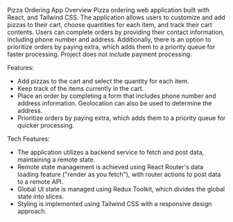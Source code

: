 Pizza Ordering App
Overview
Pizza ordering web application built with React, and Tailwind CSS. The application allows users to customize and add pizzas to their cart, choose quantities for each item, and track their cart contents. Users can complete orders by providing their contact information, including phone number and address. Additionally, there is an option to prioritize orders by paying extra, which adds them to a priority queue for faster processing. Project does not include payment processing.

Features:
- Add pizzas to the cart and select the quantity for each item.
- Keep track of the items currently in the cart.
- Place an order by completing a form that includes phone number and address information. Geolocation can also be used to determine the address.
- Prioritize orders by paying extra, which adds them to a priority queue for quicker processing.

Tech Features:
- The application utilizes a backend service to fetch and post data, maintaining a remote state.
- Remote state management is achieved using React Router's data loading feature ("render as you fetch"), with router actions to post data to a remote API.
- Global UI state is managed using Redux Toolkit, which divides the global state into slices.
- Styling is implemented using Tailwind CSS with a responsive design approach.
